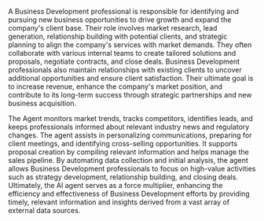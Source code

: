 A Business Development professional is responsible for identifying and pursuing new business opportunities to drive growth and expand the company's client base. Their role involves market research, lead generation, relationship building with potential clients, and strategic planning to align the company's services with market demands. They often collaborate with various internal teams to create tailored solutions and proposals, negotiate contracts, and close deals. Business Development professionals also maintain relationships with existing clients to uncover additional opportunities and ensure client satisfaction. Their ultimate goal is to increase revenue, enhance the company's market position, and contribute to its long-term success through strategic partnerships and new business acquisition.

The Agent monitors market trends, tracks competitors, identifies leads, and keeps professionals informed about relevant industry news and regulatory changes. The agent assists in personalizing communications, preparing for client meetings, and identifying cross-selling opportunities. It supports proposal creation by compiling relevant information and helps manage the sales pipeline. By automating data collection and initial analysis, the agent allows Business Development professionals to focus on high-value activities such as strategy development, relationship building, and closing deals. Ultimately, the AI agent serves as a force multiplier, enhancing the efficiency and effectiveness of Business Development efforts by providing timely, relevant information and insights derived from a vast array of external data sources.
